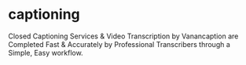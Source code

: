 # captioning
Closed Captioning Services &amp; Video Transcription by Vanancaption are Completed Fast &amp; Accurately by Professional Transcribers through a Simple, Easy workflow.
